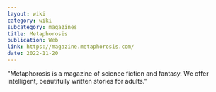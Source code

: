 ```yaml
---
layout: wiki
category: wiki
subcategory: magazines
title: Metaphorosis
publication: Web
link: https://magazine.metaphorosis.com/
date: 2022-11-20
---
```


"Metaphorosis is a magazine of science fiction and fantasy. We offer intelligent, beautifully written stories for adults."
